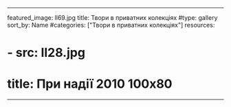 ---

featured_image: ll69.jpg
title: Твори в приватних колекціях
#type: gallery
sort_by: Name
#categories: ["Твори в приватних колекціях"]
resources:
#    - src: ll28.jpg 
#        title: При надії 2010 100х80

---